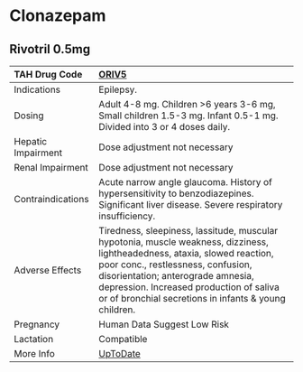 # Clonazepam

## Rivotril 0.5mg

| TAH Drug Code      | [ORIV5](https://www.tahsda.org.tw/drugs/hissearch.php?drug_code=ORIV5)                                                                                                                                                                                                                                   |
|:-------------------|:---------------------------------------------------------------------------------------------------------------------------------------------------------------------------------------------------------------------------------------------------------------------------------------------------------|
| Indications        | Epilepsy.                                                                                                                                                                                                                                                                                                |
| Dosing             | Adult 4-8 mg. Children >6 years 3-6 mg, Small children 1.5-3 mg. Infant 0.5-1 mg. Divided into 3 or 4 doses daily.                                                                                                                                                                                       |
| Hepatic Impairment | Dose adjustment not necessary                                                                                                                                                                                                                                                                            |
| Renal Impairment   | Dose adjustment not necessary                                                                                                                                                                                                                                                                            |
| Contraindications  | Acute narrow angle glaucoma. History of hypersensitivity to benzodiazepines. Significant liver disease. Severe respiratory insufficiency.                                                                                                                                                                |
| Adverse Effects    | Tiredness, sleepiness, lassitude, muscular hypotonia, muscle weakness, dizziness, lightheadedness, ataxia, slowed reaction, poor conc., restlessness, confusion, disorientation; anterograde amnesia, depression. Increased production of saliva or of bronchial secretions in infants & young children. |
| Pregnancy          | Human Data Suggest Low Risk                                                                                                                                                                                                                                                                              |
| Lactation          | Compatible                                                                                                                                                                                                                                                                                               |
| More Info          | [UpToDate](https://www.uptodate.com/contents/clonazepam-drug-information)                                                                                                                                                                                                                                |

